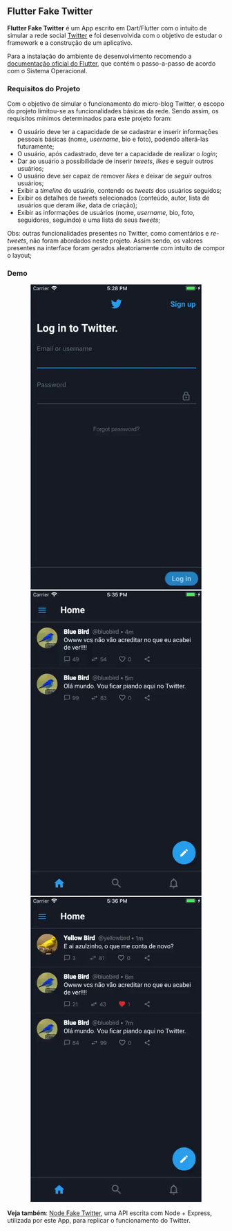 ## Flutter Fake Twitter
__Flutter Fake Twitter__ é um App escrito em Dart/Flutter com o intuito de simular a rede social [Twitter](https://twitter.com) e foi desenvolvida com o objetivo de estudar o framework e a construção de um aplicativo.

Para a instalação do ambiente de desenvolvimento recomendo a [documentação oficial do Flutter](https://flutter.dev/docs/get-started/install), que contém o passo-a-passo de acordo com o Sistema Operacional.

### Requisitos do Projeto
Com o objetivo de simular o funcionamento do micro-blog Twitter, o escopo do projeto limitou-se as funcionalidades básicas da rede. Sendo assim, os requisitos mínimos determinados para este projeto foram:
  - O usuário deve ter a capacidade de se cadastrar e inserir informações pessoais básicas (nome, _username_, bio e foto), podendo alterá-las futuramente;
  - O usuário, após cadastrado, deve ter a capacidade de realizar o _login_;
  - Dar ao usuário a possibilidade de inserir _tweets_, _likes_  e seguir outros usuários;
  - O usuário deve ser capaz de remover _likes_ e deixar de _seguir_ outros usuários;
  - Exibir a _timeline_ do usuário, contendo os _tweets_ dos usuários seguidos;
  - Exibir os detalhes de _tweets_ selecionados (conteúdo, autor, lista de usuários que deram _like_, data de criação);
  - Exibir as informações de usuários (nome, _username_, bio, foto, seguidores, seguindo) e uma lista de seus _tweets_;
  
Obs: outras funcionalidades presentes no Twitter, como comentários e _re-tweets_, não foram abordados neste projeto. Assim sendo, os valores presentes na interface foram gerados aleatoriamente com intuito de compor o layout;

### Demo

<center>

![exemplo do app funcionando](./example_images/signup.gif)
![exemplo do app funcionando](./example_images/tweet.gif)
![exemplo do app funcionando](./example_images/navigation.gif)

</center>


__Veja também__: [Node Fake Twitter](https://github.com/asasouza/node-fake-twitter), uma API escrita com Node + Express, utilizada por este App, para replicar o funcionamento do Twitter.
    
    
